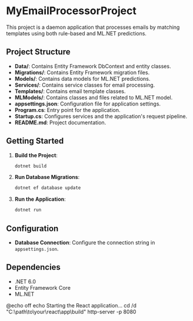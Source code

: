 # MyEmailProcessorProject

This project is a daemon application that processes emails by matching templates using both rule-based and ML.NET predictions.

## Project Structure

- **Data/**: Contains Entity Framework DbContext and entity classes.
- **Migrations/**: Contains Entity Framework migration files.
- **Models/**: Contains data models for ML.NET predictions.
- **Services/**: Contains service classes for email processing.
- **Templates/**: Contains email template classes.
- **MLModels/**: Contains classes and files related to ML.NET model.
- **appsettings.json**: Configuration file for application settings.
- **Program.cs**: Entry point for the application.
- **Startup.cs**: Configures services and the application's request pipeline.
- **README.md**: Project documentation.

## Getting Started

1. **Build the Project**:
    ```bash
    dotnet build
    ```

2. **Run Database Migrations**:
    ```bash
    dotnet ef database update
    ```

3. **Run the Application**:
    ```bash
    dotnet run
    ```

## Configuration

- **Database Connection**: Configure the connection string in `appsettings.json`.

## Dependencies

- .NET 6.0
- Entity Framework Core
- ML.NET

@echo off
echo Starting the React application...
cd /d "C:\path\to\your\react\app\build"
http-server -p 8080